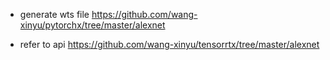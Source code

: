 - generate wts file
https://github.com/wang-xinyu/pytorchx/tree/master/alexnet

- refer to api
https://github.com/wang-xinyu/tensorrtx/tree/master/alexnet
